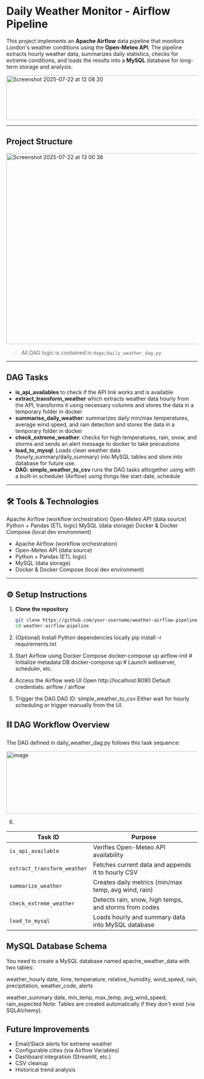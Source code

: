 # Daily Weather Monitor - Airflow Pipeline

This project implements an **Apache Airflow** data pipeline that monitors London's weather conditions using the **Open-Meteo API**. The pipeline extracts hourly weather data, summarizes daily statistics, checks for extreme conditions, and loads the results into a **MySQL** database for long-term storage and analysis.

<img width="983" height="118" alt="Screenshot 2025-07-22 at 12 08 20" src="https://github.com/user-attachments/assets/526313c1-d91e-4688-b7f7-73c6d8d37650" />

---
## Project Structure
<img width="703" height="503" alt="Screenshot 2025-07-22 at 13 00 36" src="https://github.com/user-attachments/assets/388455af-efc8-4934-8652-bacb2dea0386" />

>  All DAG logic is contained in `dags/daily_weather_dag.py`.

---

## DAG Tasks 

- **is_api_availables** to check if the API link works and is available
- **extract_transform_weather** which extracts weather data hourly from the API, transforms it using necessary columns and stores the data in a temporary folder in docker
- **summarise_daily_weather**:  summarizes daily min/max temperatures, average wind speed, and rain detection and stores the data in a temporary folder in docker
- **check_extreme_weather**: checks for high temperatures, rain, snow, and storms and sends an alert message to docker to take precautions 
- **load_to_mysql**: Loads clean weather data (hourly_summary/daily_summary) into MySQL tables and store into database for future use.
- **DAG: simple_weather_to_csv** runs the DAG tasks alltogether using with a built-in scheduler (Airflow) using things like start date, schedule

---

## 🛠️ Tools & Technologies
Apache Airflow (workflow orchestration)
Open-Meteo API (data source)
Python + Pandas (ETL logic)
MySQL (data storage)
Docker & Docker Compose (local dev environment)

- Apache Airflow (workflow orchestration)
- Open-Meteo API (data source)
- Python + Pandas (ETL logic)
- MySQL (data storage)
- Docker & Docker Compose (local dev environment)

---

## ⚙️ Setup Instructions

1. **Clone the repository**

   ```bash
   git clone https://github.com/your-username/weather-airflow-pipeline.git
   cd weather-airflow-pipeline

2. (Optional) Install Python dependencies locally
pip install -r requirements.txt

3. Start Airflow using Docker Compose
docker-compose up airflow-init   # Initialize metadata DB
docker-compose up                # Launch webserver, scheduler, etc.

4. Access the Airflow web UI
Open http://localhost:8080
Default credentials: airflow / airflow

5. Trigger the DAG
DAG ID: simple_weather_to_csv
Either wait for hourly scheduling or trigger manually from the UI.


## ⛓️ DAG Workflow Overview
The DAG defined in daily_weather_dag.py follows this task sequence:

<img width="1212" height="164" alt="image" src="https://github.com/user-attachments/assets/9e7c3a5d-f568-475d-a420-8c6c8f2d8a1b" />


6. 
| Task ID                     | Purpose                                               |
| --------------------------- | ----------------------------------------------------- |
| `is_api_available`          | Verifies Open-Meteo API availability                  |
| `extract_transform_weather` | Fetches current data and appends it to hourly CSV     |
| `summarize_weather`         | Creates daily metrics (min/max temp, avg wind, rain)  |
| `check_extreme_weather`     | Detects rain, snow, high temps, and storms from codes |
| `load_to_mysql`             | Loads hourly and summary data into MySQL database     |


##  MySQL Database Schema
You need to create a MySQL database named apache_weather_data with two tables:

weather_hourly
date, time, temperature, relative_humidity, wind_speed, rain, precipitation, weather_code, alerts

weather_summary
date, min_temp, max_temp, avg_wind_speed, rain_expected
Note: Tables are created automatically if they don't exist (via SQLAlchemy).


## Future Improvements
- Email/Slack alerts for extreme weather
- Configurable cities (via Airflow Variables)
- Dashboard integration (Streamlit, etc.)
- CSV cleanup 
- Historical trend analysis


